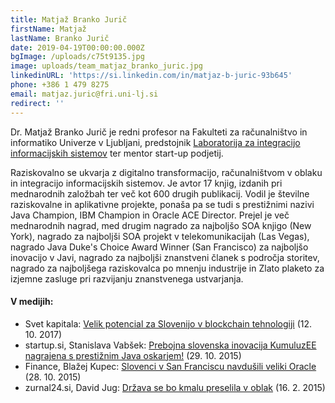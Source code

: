 ```yaml
---
title: Matjaž Branko Jurič
firstName: Matjaž
lastName: Branko Jurič
date: 2019-04-19T00:00:00.000Z
bgImage: /uploads/c75t9135.jpg
image: uploads/team_matjaz_branko_juric.jpg
linkedinURL: 'https://si.linkedin.com/in/matjaz-b-juric-93b645'
phone: +386 1 479 8275
email: matjaz.juric@fri.uni-lj.si
redirect: ''
---
```

Dr. Matjaž Branko Jurič je redni profesor na Fakulteti za računalništvo in informatiko Univerze v Ljubljani, predstojnik [Laboratorija za integracijo informacijskih sistemov](https://www.fri.uni-lj.si/sl/laboratorij/liis) ter mentor start-up podjetij. 

Raziskovalno se ukvarja z digitalno transformacijo, računalništvom v oblaku in integracijo informacijskih sistemov. Je avtor 17 knjig, izdanih pri mednarodnih založbah ter več kot 600 drugih publikacij. Vodil je številne raziskovalne in aplikativne projekte, ponaša pa se tudi s prestižnimi nazivi Java Champion, IBM Champion in Oracle ACE Director. Prejel je več mednarodnih nagrad, med drugim nagrado za najboljšo SOA knjigo (New York), nagrado za najboljši SOA projekt v telekomunikacijah (Las Vegas), nagrado Java Duke's Choice Award Winner (San Francisco) za najboljšo inovacijo v Javi, nagrado za najboljši znanstveni članek s področja storitev, nagrado za najboljšega raziskovalca po mnenju industrije in Zlato plaketo za izjemne zasluge pri razvijanju znanstvenega ustvarjanja.

#### V medijih:

* Svet kapitala: [Velik potencial za Slovenijo v blockchain tehnologiji](https://svetkapitala.delo.si/aktualno/velik-potencial-za-slovenijo-v-blockchain-tehnologiji-128691) (12. 10. 2017)
* startup.si, Stanislava Vabšek: [Prebojna slovenska inovacija KumuluzEE nagrajena s prestižnim Java oskarjem!](https://www.startup.si/sl-si/novica/181/prebojna-slovenska-inovacija-kumuluzee-nagrajena-s-prestiznim-java-oskarjem-) (29. 10. 2015)
* Finance, Blažej Kupec: [Slovenci v San Franciscu navdušili veliki Oracle](https://posel2030.finance.si/8837608) (28. 10. 2015)
* zurnal24.si, David Jug: [Država se bo kmalu preselila v oblak](https://www.zurnal24.si/slovenija/drzava-se-bo-kmalu-preselila-v-oblak-245225) (16. 2. 2015)
